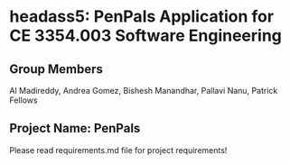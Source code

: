 # headass5: PenPals Application for CE 3354.003 Software Engineering
## Group Members
Al Madireddy, Andrea Gomez, Bishesh Manandhar, Pallavi Nanu, Patrick Fellows

## Project Name: PenPals
Please read requirements.md file for project requirements!